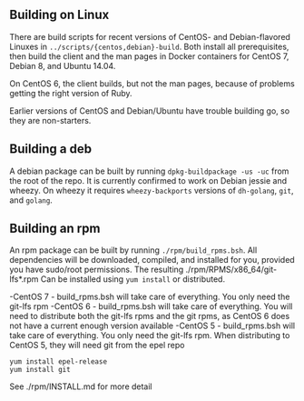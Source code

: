 ## Building on Linux

There are build scripts for recent versions of CentOS- and Debian-flavored
Linuxes in `../scripts/{centos,debian}-build`. Both install all prerequisites,
then build the client and the man pages in Docker containers for CentOS 7,
Debian 8, and Ubuntu 14.04.

On CentOS 6, the client builds, but not the man pages, because of problems
getting the right version of Ruby.

Earlier versions of CentOS and Debian/Ubuntu have trouble building go, so they
are non-starters.

## Building a deb

A debian package can be built by running `dpkg-buildpackage -us -uc` from the
root of the repo.  It is currently confirmed to work on Debian jessie and
wheezy.  On wheezy it requires `wheezy-backports` versions of `dh-golang`,
`git`, and `golang`.

## Building an rpm

An rpm package can be built by running ```./rpm/build_rpms.bsh```. All 
dependencies will be downloaded, compiled, and installed for you, provided
you have sudo/root permissions. The resulting ./rpm/RPMS/x86_64/git-lfs*.rpm
Can be installed using ```yum install``` or distributed. 

-CentOS 7 - build_rpms.bsh will take care of everything. You only need the
git-lfs rpm
-CentOS 6 - build_rpms.bsh will take care of everything. You will need to
distribute both the git-lfs rpms and the git rpms, as CentOS 6 does not
have a current enough version available
-CentOS 5 - build_rpms.bsh will take care of everything. You only need the
git-lfs rpm. When distributing to CentOS 5, they will need git from the epel
repo
```
yum install epel-release
yum install git
```

See ./rpm/INSTALL.md for more detail